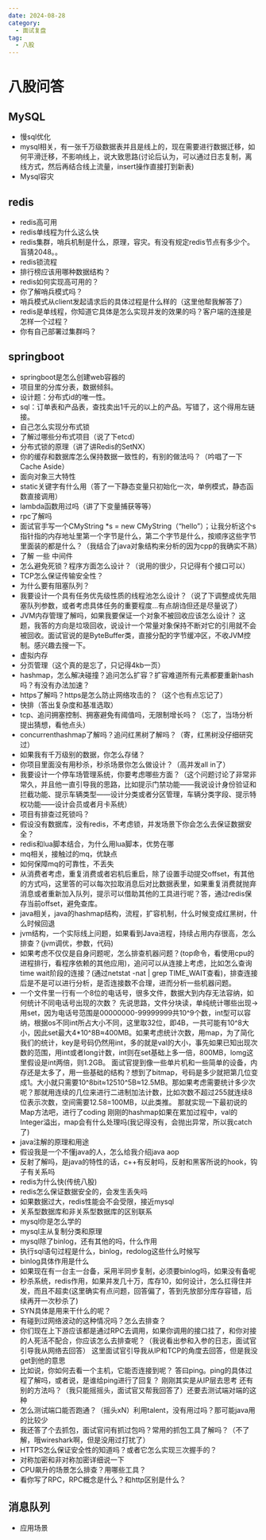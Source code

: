 ```yaml
---
date: 2024-08-28
category:
  - 面试复盘
tag:
  - 八股
---
```


# 八股问答

## MySQL
- 慢sql优化
- mysql相关，有一张千万级数据表并且是线上的，现在需要进行数据迁移，如何平滑迁移，不影响线上，说大致思路(讨论后认为，可以通过日志复制，离线方式，然后再结合线上流量，insert操作直接打到新表)
- Mysql容灾

## redis
- redis高可用
- redis单线程为什么这么快
- redis集群，哨兵机制是什么，原理，容灾。有没有规定redis节点有多少个。盲猜2048。。
- redis锁流程
- 排行榜应该用哪种数据结构？
- redis如何实现高可用的？
- 你了解哨兵模式吗？
- 哨兵模式从client发起请求后的具体过程是什么样的（这里他帮我解答了）
- redis是单线程，你知道它具体是怎么实现并发的效果的吗？客户端的连接是怎样一个过程？
- 你有自己部署过集群吗？

## springboot
- springboot是怎么创建web容器的
- 项目里的分库分表，数据倾斜。
- 设计题：分布式id的唯一性。
- sql：订单表和产品表，查找卖出1千元的以上的产品。写错了，这个得用左链接。
- 自己怎么实现分布式锁
- 了解过哪些分布式项目（说了下etcd）
- 分布式锁的原理（讲了讲Redis的SetNX）
- 你的缓存和数据库怎么保持数据一致性的，有别的做法吗？（吟唱了一下Cache Aside）
- 面向对象三大特性
- static关键字有什么用（答了一下静态变量只初始化一次，单例模式，静态函数直接调用）
- lambda函数用过吗（讲了下变量捕获等等）
- rpc了解吗
- 面试官手写一个CMyString *s = new CMyString（“hello”）；让我分析这个s指针指的内存地址里第一个字节是什么，第二个字节是什么，按顺序这些字节里面装的都是什么？（我结合了java对象结构来分析的因为cpp的我确实不熟）
- 了解 一些 中间件
- 怎么避免死锁？程序方面怎么设计？（说用的很少，只记得有个接口可以）
- TCP怎么保证传输安全性？
- 为什么要有阻塞队列？
- 我要设计一个具有任务优先级性质的线程池怎么设计？（说了下调整成优先阻塞队列参数，或者考虑具体任务的重要程度...有点胡诌但还是尽量说了）
- JVM内存管理了解吗，如果我要保证一个对象不被回收应该怎么设计？
这题，我答的方向是垃圾回收，说设计一个常量对象保持不断对它的引用就不会被回收。面试官说的是ByteBuffer类，直接分配的字节缓冲区，不收JVM控制。感兴趣去搜一下。
- 虚拟内存
- 分页管理（这个真的是忘了，只记得4kb一页）
- hashmap，怎么解决碰撞？追问怎么扩容？扩容难道所有元素都要重新hash吗？有没有办法加速？
- https了解吗？https是怎么防止网络攻击的？（这个也有点忘记了）
- 快排（答出复杂度和基准选取）
- tcp、追问拥塞控制、拥塞避免有阈值吗，无限制增长吗？（忘了，当场分析提出猜想，看他点头）
- concurrenthashmap了解吗？追问红黑树了解吗？（寄，红黑树没仔细研究过）
- 如果我有千万级别的数据，你怎么存储？
- 你项目里面没有用秒杀，秒杀场景你怎么做设计？（高并发all in了）
- 我要设计一个停车场管理系统，你要考虑哪些方面？（这个问题讨论了非常非常久，并且他一直引导我的思路，比如提示门禁功能——我说设计身份验证和拦截功能、提示车辆类型——设计分类或者分区管理，车辆分类字段、提示特权功能——设计会员或者月卡系统）
- 项目有排查过死锁吗？
- 假设没有数据库，没有redis，不考虑锁，并发场景下你会怎么去保证数据安全？
- redis和lua脚本结合，为什么用lua脚本，优势在哪
- mq相关，接触过的mq，优缺点
- 如何保障mq的可靠性，不丢失
- 从消费者考虑，重复消费或者宕机后重启，除了设置手动提交offset，有其他的方式吗，这里答的可以每次拉取消息后对比数据表里，如果重复消费就抛弃消息或者重新加入队列，提示可以借助其他的工具进行呢？答，通过redis保存当前offset，避免查库。
- java相关，java的hashmap结构，流程，扩容机制，什么时候变成红黑树，什么时候回退
- jvm结构，一个实际线上问题，如果看到Java进程，持续占用内存很高，怎么排查？(jvm调优，参数，代码)
- 如果考虑不仅仅是自身问题呢，怎么排查机器问题？(top命令，看使用cpu的进程排行，看程序依赖的其他应用)，追问可以从连接上考虑，比如怎么查询time wait阶段的连接？(通过netstat -nat | grep TIME_WAIT查看)，排查连接后是不是可以进行分析，是否连接数不合理，进而分析一些机器问题。
- 一个文件里一行有一个8位的电话号，很多文件，数据大到内存无法容纳，如何统计不同电话号出现的次数？
先说思路，文件分块读，单纯统计哪些出现→用set，因为电话号范围是00000000-99999999共10^9个数，int型可以容纳，根据os不同int所占大小不同，这里取32位，即4B，一共可能有10^8大小，因此set最大4*10^8B≈400MB。如果考虑统计次数，用map，为了简化我们的统计，key是号码仍然用int，多的就是val的大小，事先如果已知出现次数的范围，用int或者long计数，int则在set基础上多一倍，800MB，lomg这里假设是int两倍，则1.2GB。
面试官提到像一些单片机和一些简单的设备，内存还是太多了，用一些基础的结构？想到了bitmap，号码是多少就把第几位变成1。大小就只需要10^8bit≈12510^5B≈12.5MB。那如果考虑需要统计多少次呢？那就用连续的几位来进行二进制加法计数，比如次数不超过255就连续8位表示次数，空间需要12.58=100MB，以此类推。
那就实现一下最初说的Map方法吧，进行了coding
刚刚的hashmap如果在累加过程中，val的Integer溢出，map会有什么处理吗(我记得没有，会抛出异常，所以我catch了)
- java注解的原理和用途
- 假设我是一个不懂java的人，怎么给我介绍java aop
- 反射了解吗，是java的特性的话，c++有反射吗，反射和黑客所说的hook，钩子有关系吗
- redis为什么快(传统八股)
- redis怎么保证数据安全的，会发生丢失吗
- 如果数据过大，redis性能会不会受限，接近mysql
- 关系型数据库和非关系型数据库的区别联系
- mysql你是怎么学的
- mysql主从复制分类和原理
- mysql除了binlog，还有其他的吗，什么作用
- 执行sql语句过程是什么，binlog，redolog这些什么时候写
- binlog具体作用是什么
- 如果现在有一台主一台备，采用半同步复制，必须要binlog吗，如果没有备呢
- 秒杀系统，redis作用，如果并发几十万，库存10，如何设计，怎么扛得住并发，而且不超卖(这里确实有点问题，回答偏了，答到先放部分库存容错，后续再开一次秒杀了)
- SYN具体是用来干什么的呢？
- 有碰到过网络波动的这种情况吗？怎么去排查？
- 你们现在上下游应该都是通过RPC去调用，如果你调用的接口挂了，和你对接的人死活不配合，你应该怎么去排查呢？（我说看出参和入参的日志，面试官引导我从网络去回答）
这里面试官引导我从IP和TCP的角度去回答，但是我没get到他的意思
- 比如说，你如何去看一个主机，它能否连接到呢？ 答曰ping。ping的具体过程了解吗，或者说，是谁给ping进行了回复？
刚刚其实是从IP层去思考
还有别的方法吗？（我只能摇摇头，面试官又帮我回答了）还要去测试端对端的这种
- 怎么测试端口能否跑通？（摇头xN）利用talent，没有用过吗？那可能java用的比较少
- 我还答了个去抓包，面试官问有抓过包吗？常用的抓包工具了解吗？（不了解，哦wireshark啊，但是没用过打扰了）
- HTTPS怎么保证安全性的知道吗？或者它怎么实现三次握手的？
- 对称加密和非对称加密详细说一下
- CPU飙升的场景怎么排查？用哪些工具？
- 看你写了RPC，RPC概念是什么？和http区别是什么？
## 消息队列
- 应用场景